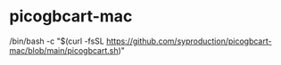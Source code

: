 # picogbcart-mac

/bin/bash -c "$(curl -fsSL https://github.com/syproduction/picogbcart-mac/blob/main/picogbcart.sh)"
